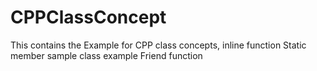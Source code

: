 # CPPClassConcept
This contains the Example for CPP class concepts, inline function Static member sample class example Friend function 

